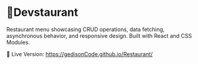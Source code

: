 
# 🍰Devstaurant

Restaurant menu showcasing CRUD operations, data fetching, asynchronous behavior, and responsive design. Built with React and CSS Modules.

🍁 Live Version: https://gedisonCode.github.io/Restaurant/

